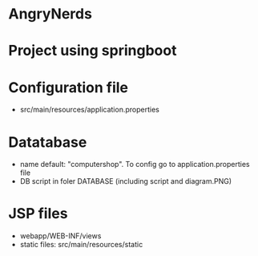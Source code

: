 # AngryNerds
# Project using springboot

# Configuration file
- src/main/resources/application.properties
# Datatabase 
- name default: "computershop". To config go to application.properties file
- DB script in foler DATABASE (including script and diagram.PNG)
# JSP files
- webapp/WEB-INF/views
- static files: src/main/resources/static
